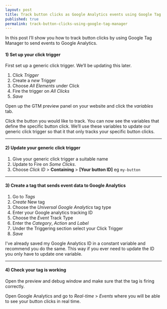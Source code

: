 ```yaml
---
layout: post
title: Track button clicks as Google Analytics events using Google Tag Manager
published: true
permalink: track-button-clicks-using-google-tag-manager
---
```

In this post I’ll show you how to track button clicks by using Google Tag Manager to send events to Google Analytics.

<amp-img src="/assets/images/click-me.gif" height="349" width="660" layout="responsive" alt="Track button clicks with GTM"></amp-img>

#### 1) Set up your click trigger

First set up a generic click trigger. We’ll be updating this later.

1. Click _Trigger_
1. Create a _new_ Trigger
1. Choose _All Elements_ under Click
1. Fire the trigger on _All Clicks_
1. _Save_

<amp-img src="/assets/images/all-clicks-trigger.jpg" height="189" width="660" layout="responsive" alt="GTM trigger configuration"></amp-img>

Open up the GTM preview panel on your website and click the _variables_ tab. 

Click the button you would like to track. You can now see the variables that define the specific button click. We’ll use these variables to update our generic click trigger so that it that only tracks your specific button clicks.

<amp-img src="/assets/images/variables.jpg" height="266" width="660" layout="responsive" alt="GTM variables"></amp-img>

<hr>

#### 2) Update your generic click trigger

1. Give your generic click trigger a suitable name
1. Update to Fire on _Some Clicks_.
1. Choose _Click ID_ > **Containing** > **[Your button ID]** eg `my-button`

<amp-img src="/assets/images/trigger-connfig.jpg" height="245" width="660" layout="responsive" alt="GTM trigger configuration with some clicks"></amp-img>

<hr>

#### 3) Create a tag that sends event data to Google Analytics

1. Go to _Tags_
1. _Create_ New tag
1. Choose the _Universal Google Analytics_ tag type
1. Enter your Google analytics tracking ID
1. Choose the _Event_ Track Type
1. Enter the _Category_,  _Action_ and _Label_
1. Under the Triggering section select your Click Trigger
1. _Save_

<amp-img src="/assets/images/button-click-event.jpg" height="308" width="660" layout="responsive" alt="GTM event"></amp-img>

I've already saved my Google Analytics ID in a constant variable and recommend you do the same. This way if you ever need to update the ID you only have to update one variable.

<hr>

#### 4) Check your tag is working

Open the preview and debug window and make sure that the tag is firing correctly.

<amp-img src="/assets/images/check-button-click-tag.jpg" height="309" width="660" layout="responsive" alt="GTM tag firing"></amp-img>

Open Google Analytics and go to _Real-time_ > _Events_ where you will be able to see your button clicks in real time.

<amp-img src="/assets/images/real-time-button-click.jpg" height="243" width="660" layout="responsive" alt="GA real-time events"></amp-img>
